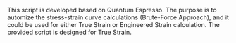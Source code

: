 This script is developed based on Quantum Espresso. The purpose is to automize the stress-strain curve calculations (Brute-Force Approach), and it could be used for either True Strain or Engineered Strain calculation. The provided script is designed for True Strain.  
